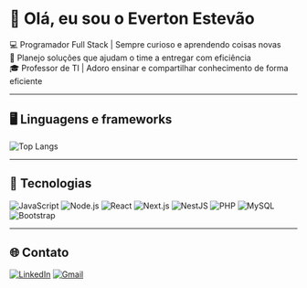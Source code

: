 # 👋 Olá, eu sou o Everton Estevão

💻 Programador Full Stack | Sempre curioso e aprendendo coisas novas  
🚀 Planejo soluções que ajudam o time a entregar com eficiência  
🎓 Professor de TI | Adoro ensinar e compartilhar conhecimento de forma eficiente

---

## 🖥️ Linguagens e frameworks
![Top Langs](https://github-readme-stats.vercel.app/api/top-langs/?username=evertonestevao&layout=donut&theme=transparent)

---

## 🚀 Tecnologias
![JavaScript](https://img.shields.io/badge/-JavaScript-F7DF1E?style=flat&logo=javascript&logoColor=000)
![Node.js](https://img.shields.io/badge/-Node.js-339933?style=flat&logo=node.js&logoColor=fff)
![React](https://img.shields.io/badge/-React-61DAFB?style=flat&logo=react&logoColor=000)
![Next.js](https://img.shields.io/badge/-Next.js-000000?style=flat&logo=next.js&logoColor=fff)
![NestJS](https://img.shields.io/badge/-NestJS-E0234E?style=flat&logo=nestjs&logoColor=fff)
![PHP](https://img.shields.io/badge/-PHP-777BB4?style=flat&logo=php&logoColor=fff)
![MySQL](https://img.shields.io/badge/-MySQL-4479A1?style=flat&logo=mysql&logoColor=fff)
![Bootstrap](https://img.shields.io/badge/-Bootstrap-7952B3?style=flat&logo=bootstrap&logoColor=fff)


---

## 🌐 Contato

[![LinkedIn](https://img.shields.io/badge/-Everton%20Estêvão-0077B5?style=flat&logo=Linkedin&logoColor=white)](https://www.linkedin.com/in/everton-estev%C3%A3o-78216292/)
[![Gmail](https://img.shields.io/badge/-everton.efdsilva@gmail.com-D14836?style=flat&logo=Gmail&logoColor=white)](mailto:everton.efdsilva@gmail.com)
